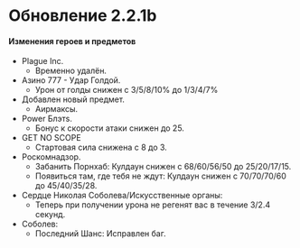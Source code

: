 

# Обновление 2.2.1b
 #### Изменения героев и предметов
 * Plague Inc.
   * Временно удалён.
 * Азино 777 - Удар Голдой.
    * Урон от голды снижен с 3/5/8/10% до 1/3/4/7%
  * Добавлен новый предмет.
    * Аирмаксы.
  * Power Блэтs.
    * Бонус к скорости атаки снижен до 25.
  * GET NO SCOPE
    * Стартовая сила снижена с 8 до 3.
  * Роскомнадзор.
    * Забанить Порнхаб: Кулдаун снижен с 68/60/56/50 до 25/20/17/15.
    * Появиться там, где тебя не ждут: Кулдаун снижен с 70/70/70/60 до 45/40/35/28.
  * Сердце Николая Соболева/Искусственные органы:
    * Теперь при получении урона не регенят вас в течение 3/2.4 секунд.
  * Соболев:
     * Последний Шанс: Исправлен баг.
